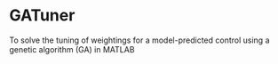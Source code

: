 # GATuner
To solve the tuning of weightings for  a model-predicted control using a genetic algorithm (GA) in MATLAB
